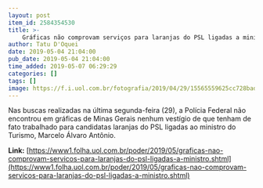 ```yaml
---
layout: post
item_id: 2584354530
title: >-
    Gráficas não comprovam serviços para laranjas do PSL ligadas a ministro
author: Tatu D'Oquei
date: 2019-05-04 21:04:00
pub_date: 2019-05-04 21:04:00
time_added: 2019-05-07 06:29:29
categories: []
tags: []
image: https://f.i.uol.com.br/fotografia/2019/04/29/15565559625cc728bad500b_1556555962_3x2_xl.jpg
---
```


Nas buscas realizadas na última segunda-feira (29), a Polícia Federal não encontrou em gráficas de Minas Gerais nenhum vestígio de que tenham de fato trabalhado para candidatas laranjas do PSL ligadas ao ministro do Turismo, Marcelo Álvaro Antônio.

**Link:** [https://www1.folha.uol.com.br/poder/2019/05/graficas-nao-comprovam-servicos-para-laranjas-do-psl-ligadas-a-ministro.shtml](https://www1.folha.uol.com.br/poder/2019/05/graficas-nao-comprovam-servicos-para-laranjas-do-psl-ligadas-a-ministro.shtml)

